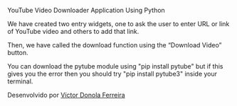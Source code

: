 YouTube Video Downloader Application Using Python

We have created two entry widgets, one to ask the user to enter URL or link of YouTube video and others to add that link.

Then, we have called the download function using the “Download Video” button.

You can download the pytube module using "pip install pytube" but if this gives you the error then you should try "pip install pytube3" inside your terminal.

Desenvolvido por <a href="https://github.com/vdonoladev">Víctor Donola Ferreira</a>